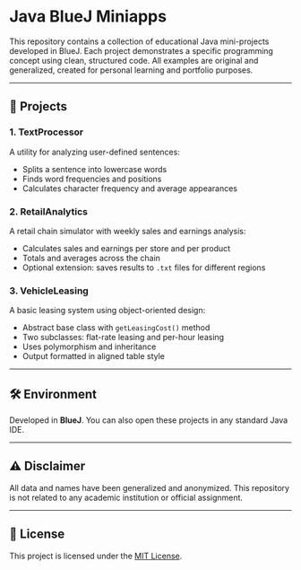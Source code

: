 # Java BlueJ Miniapps

This repository contains a collection of educational Java mini-projects developed in BlueJ.
Each project demonstrates a specific programming concept using clean, structured code.
All examples are original and generalized, created for personal learning and portfolio purposes.

---

## 📁 Projects

### 1. TextProcessor

A utility for analyzing user-defined sentences:

* Splits a sentence into lowercase words
* Finds word frequencies and positions
* Calculates character frequency and average appearances

### 2. RetailAnalytics

A retail chain simulator with weekly sales and earnings analysis:

* Calculates sales and earnings per store and per product
* Totals and averages across the chain
* Optional extension: saves results to `.txt` files for different regions

### 3. VehicleLeasing

A basic leasing system using object-oriented design:

* Abstract base class with `getLeasingCost()` method
* Two subclasses: flat-rate leasing and per-hour leasing
* Uses polymorphism and inheritance
* Output formatted in aligned table style

---

## 🛠️ Environment

Developed in **BlueJ**.
You can also open these projects in any standard Java IDE.

---

## ⚠️ Disclaimer

All data and names have been generalized and anonymized.
This repository is not related to any academic institution or official assignment.

---

## 📄 License

This project is licensed under the [MIT License](LICENSE).
